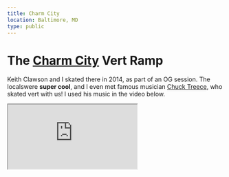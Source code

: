 ```yaml
---
title: Charm City
location: Baltimore, MD
type: public
---
```

# The [Charm City](http://www.charmcity.tv/BaltimoreLocation.html) Vert Ramp

Keith Clawson and I skated there in 2014, as part of an OG session.  The localswere **super cool**, and I even met famous musician [Chuck Treece](https://en.wikipedia.org/wiki/Chuck_Treece), who skated vert with us!  I used his music in the video below.

<iframe src="https://www.youtube.com/embed/_Mx87OB9GHs"/>
